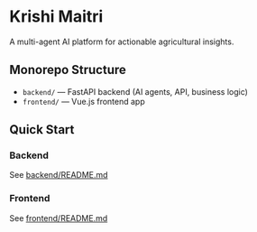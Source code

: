 # Krishi Maitri

A multi-agent AI platform for actionable agricultural insights.

## Monorepo Structure

- `backend/` — FastAPI backend (AI agents, API, business logic)
- `frontend/` — Vue.js frontend app

## Quick Start

### Backend
See [backend/README.md](backend/README.md)

### Frontend
See [frontend/README.md](frontend/README.md)